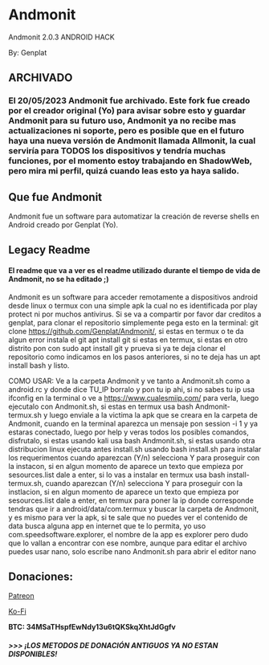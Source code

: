 # Andmonit
Andmonit 2.0.3 ANDROID HACK

By: Genplat

## ARCHIVADO

### El 20/05/2023 Andmonit fue archivado. Este fork fue creado por el creador original (Yo) para avisar sobre esto y guardar Andmonit para su futuro uso, Andmonit ya no recibe mas actualizaciones ni soporte, pero es posible que en el futuro haya una nueva versión de Andmonit llamada Allmonit, la cual serviría para TODOS los dispositivos y tendría muchas funciones, por el momento estoy trabajando en ShadowWeb, pero mira mi perfil, quizá cuando leas esto ya haya salido.

## Que fue Andmonit

Andmonit fue un software para automatizar la creación de reverse shells en Android creado por Genplat (Yo).

## Legacy Readme

#### El readme que va a ver es el readme utilizado durante el tiempo de vida de Andmonit, no se ha editado ;)

Andmonit es un software para acceder remotamente a dispositivos android desde linux o termux con una simple apk la cual no es identificada por play protect ni por muchos antivirus. Si se va a compartir por favor dar creditos a genplat, para clonar el repositorio simplemente pega esto en la terminal: git clone https://github.com/Genplat/Andmonit/, si estas en termux o te da algun error instala el git apt install git si estas en termux, si estas en otro distrito pon con sudo apt install git y prueva si ya te deja clonar el repositorio como indicamos en los pasos anteriores, si no te deja has un apt install bash y listo.

COMO USAR:
Ve a la carpeta Andmonit y ve tanto a Andmonit.sh como a android.rc y donde dice TU_IP borralo y pon tu ip ahi, si no sabes tu ip usa ifconfig en la terminal o ve a https://www.cualesmiip.com/ para verla, luego ejecutalo con Andmonit.sh, si estas en termux usa bash Andmonit-termux.sh y luego enviale a la victima la apk que se creara en la carpeta de Andmonit, cuando en la terminal aparezca un mensaje pon session -i 1 y ya estaras conectado, luego por help y veras todos los posibles comandos, disfrutalo, si estas usando kali usa bash Andmonit.sh, si estas usando otra distribucion linux ejecuta antes install.sh usando bash install.sh para instalar los requerimentos cuando aparezcan (Y/n) selecciona Y para proseguir con la instacon, si en algun momento de aparece un texto que empieza por sesources.list dale a enter, si lo vas a instalar en termux usa bash install-termux.sh, cuando aparezcan (Y/n) selecciona Y para proseguir con la instlacion, si en algun momento de aparece un texto que empieza por sesources.list dale a enter, en termux para poner la ip donde corresponde tendras que ir a android/data/com.termux y buscar la carpeta de Andmonit, y es mismo para ver la apk, si te sale que no puedes ver el contenido de data busca alguna app en internet que te lo permita, yo uso com.speedsoftware.explorer, el nombre de la app es explorer pero dudo que lo vallan a encontrar con ese nombre, aunque para editar el archivo puedes usar nano, solo escribe nano Andmonit.sh para abrir el editor nano

## Donaciones:

[Patreon](https://patreon.com/elite6_27)

[Ko-Fi](https://ko-fi.com/elite6_27)

**BTC: 34MSaTHspfEwNdy13u6tQKSkqXhtJdGgfv**

##### >>> ¡LOS METODOS DE DONACIÓN ANTIGUOS YA NO ESTAN DISPONIBLES!
